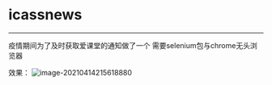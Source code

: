 # icassnews
---
疫情期间为了及时获取爱课堂的通知做了一个
需要selenium包与chrome无头浏览器

效果：
![image-20210414215618880](https://gitee.com/meeeseek/pic-go/raw/master/image-20210414215618880.png)

